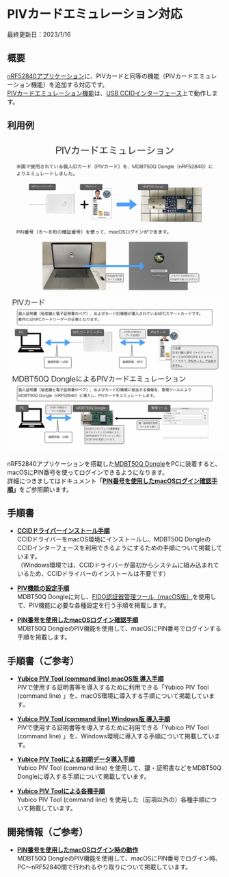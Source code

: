 # PIVカードエミュレーション対応

最終更新日：2023/1/16

## 概要

[nRF52840アプリケーション](../../nRF52840_app)に、PIVカードと同等の機能（PIVカードエミュレーション機能）を追加する対応です。<br>
[PIVカードエミュレーション機能](../../CCID/ccid_lib/README_PIV.md)は、[USB CCIDインターフェース](../../CCID/ccid_lib/README.md)上で動作します。

## 利用例

<img src="../../FIDO2Device/MDBT50Q_Dongle/assets01/0003.jpg" width="720">
<img src="../../FIDO2Device/MDBT50Q_Dongle/assets01/0004.jpg" width="720">

nRF52840アプリケーションを搭載した[MDBT50Q Dongle](../../FIDO2Device/MDBT50Q_Dongle/README.md)をPCに装着すると、macOSにPIN番号を使ってログインできるようになります。<br>
詳細につきましてはドキュメント<b>「[PIN番号を使用したmacOSログイン確認手順](../../FIDO2Device/MDBT50Q_Dongle/PIVPINLOGIN.md)」</b>をご参照願います。

## 手順書

- <b>[CCIDドライバーインストール手順](../../CCID/INSTALLPRG.md)</b><br>
CCIDドライバーをmacOS環境にインストールし、MDBT50Q DongleのCCIDインターフェースを利用できるようにするための手順について掲載しています。<br>
（Windows環境では、CCIDドライバーが最初からシステムに組み込まれているため、CCIDドライバーのインストールは不要です）

- <b>[PIV機能の設定手順](../../MaintenanceTool/macOSApp/PIVSETTING.md)</b><br>
MDBT50Q Dongleに対し、[FIDO認証器管理ツール（macOS版）](../../MaintenanceTool/macOSApp/README.md)を使用して、PIV機能に必要な各種設定を行う手順を掲載します。

- <b>[PIN番号を使用したmacOSログイン確認手順](../../FIDO2Device/MDBT50Q_Dongle/PIVPINLOGIN.md)</b><br>
MDBT50Q DongleのPIV機能を使用して、macOSにPIN番号でログインする手順を掲載します。

## 手順書（ご参考）

- <b>[Yubico PIV Tool (command line) macOS版 導入手順](PIVTOOLMACINST.md)</b><br>
PIVで使用する証明書等を導入するために利用できる「Yubico PIV Tool (command line) 」を、macOS環境に導入する手順について掲載しています。

- <b>[Yubico PIV Tool (command line) Windows版 導入手順](PIVTOOLWININST.md)</b><br>
PIVで使用する証明書等を導入するために利用できる「Yubico PIV Tool (command line) 」を、Windows環境に導入する手順について掲載しています。

- <b>[Yubico PIV Toolによる初期データ導入手順](YKPIVUSAGE.md)</b><br>
Yubico PIV Tool (command line) を使用して、鍵・証明書などをMDBT50Q Dongleに導入する手順について掲載しています。

- <b>[Yubico PIV Toolによる各種手順](YKPIVUSAGE_1.md)</b><br>
Yubico PIV Tool (command line) を使用した（前項以外の）各種手順について掲載しています。

## 開発情報（ご参考）

- <b>[PIN番号を使用したmacOSログイン時の動作](../../FIDO2Device/MDBT50Q_Dongle/PIVPINLOGIN_DEV.md)</b><br>
MDBT50Q DongleのPIV機能を使用して、macOSにPIN番号でログイン時、PC〜nRF52840間で行われるやり取りについて掲載しています。
